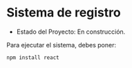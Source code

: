 <h1> Sistema de registro</h1>

- Estado del Proyecto: En construcción.

Para ejecutar el sistema, debes poner:

```npm install react```
